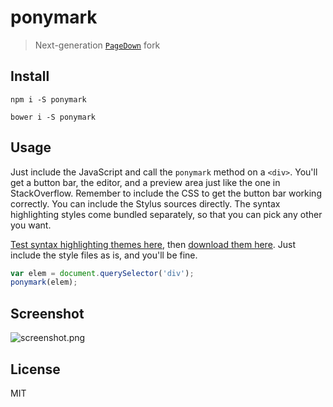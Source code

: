 # ponymark

> Next-generation [`PageDown`][1] fork

## Install

```shell
npm i -S ponymark
```

```shell
bower i -S ponymark
```

## Usage

Just include the JavaScript and call the `ponymark` method on a `<div>`. You'll get a button bar, the editor, and a preview area just like the one in StackOverflow. Remember to include the CSS to get the button bar working correctly. You can include the Stylus sources directly. The syntax highlighting styles come bundled separately, so that you can pick any other you want.

[Test syntax highlighting themes here][2], then [download them here][3]. Just include the style files as is, and you'll be fine.

```js
var elem = document.querySelector('div');
ponymark(elem);
```

## Screenshot

![screenshot.png][4]

## License

MIT

[1]: https://code.google.com/p/pagedown/ "PageDown: A JavaScript Markdown converter and editor"
[2]: http://highlightjs.org/static/test.html
[3]: https://github.com/isagalaev/highlight.js/tree/master/src/styles
[4]: http://i.imgur.com/BTmLVPR.png
